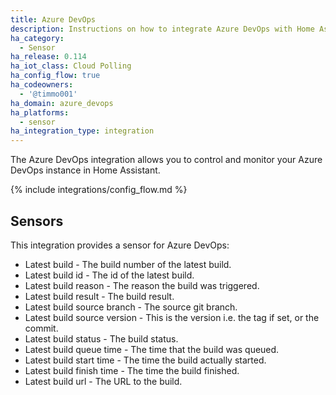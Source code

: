 ```yaml
---
title: Azure DevOps
description: Instructions on how to integrate Azure DevOps with Home Assistant.
ha_category:
  - Sensor
ha_release: 0.114
ha_iot_class: Cloud Polling
ha_config_flow: true
ha_codeowners:
  - '@timmo001'
ha_domain: azure_devops
ha_platforms:
  - sensor
ha_integration_type: integration
---
```


The Azure DevOps integration allows you to control and monitor your
Azure DevOps instance in Home Assistant.

{% include integrations/config_flow.md %}

## Sensors

This integration provides a sensor for Azure DevOps:

- Latest build - The build number of the latest build.
- Latest build id - The id of the latest build.
- Latest build reason - The reason the build was triggered.
- Latest build result - The build result.
- Latest build source branch - The source git branch.
- Latest build source version - This is the version i.e. the tag if set, or the commit.
- Latest build status - The build status.
- Latest build queue time - The time that the build was queued.
- Latest build start time - The time the build actually started.
- Latest build finish time - The time the build finished.
- Latest build url - The URL to the build. 
